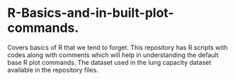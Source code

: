 # R-Basics-and-in-built-plot-commands.
Covers basics of R that we tend to forget. This repository has R scripts with codes along with comments which will help in understanding the default base R plot commands.  The dataset used in the lung capacity dataset available in the repository files.
